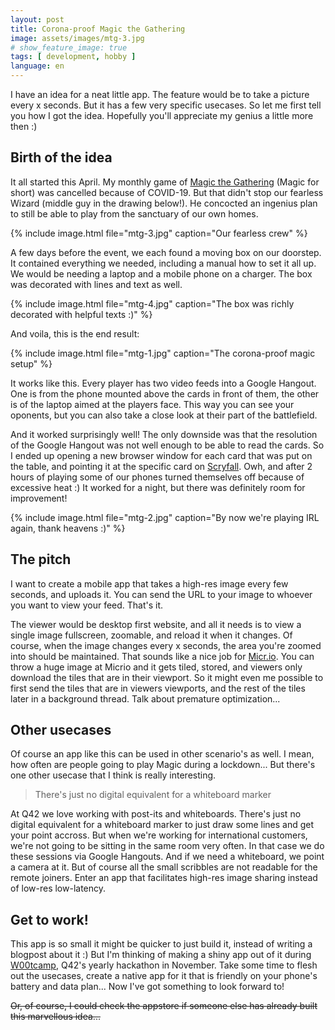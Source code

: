 ```yaml
---
layout: post
title: Corona-proof Magic the Gathering
image: assets/images/mtg-3.jpg
# show_feature_image: true
tags: [ development, hobby ]
language: en
---
```


I have an idea for a neat little app. The feature would be to take a picture every x seconds. But it has a few very specific usecases. So let me first tell you how I got the idea. Hopefully you'll appreciate my genius a little more then :)

## Birth of the idea
It all started this April. My monthly game of [Magic the Gathering](https://en.wikipedia.org/wiki/Magic:_The_Gathering) (Magic for short) was cancelled because of COVID-19. But that didn't stop our fearless Wizard (middle guy in the drawing below!). He concocted an ingenius plan to still be able to play from the sanctuary of our own homes.

{% include image.html file="mtg-3.jpg" caption="Our fearless crew" %}

A few days before the event, we each found a moving box on our doorstep. It contained everything we needed, including a manual how to set it all up. We would be needing a laptop and a mobile phone on a charger. The box was decorated with lines and text as well. 

{% include image.html file="mtg-4.jpg" caption="The box was richly decorated with helpful texts :)" %}

And voila, this is the end result:

{% include image.html file="mtg-1.jpg" caption="The corona-proof magic setup" %}

It works like this. Every player has two video feeds into a Google Hangout. One is from the phone mounted above the cards in front of them, the other is of the laptop aimed at the players face. This way you can see your oponents, but you can also take a close look at their part of the battlefield.

And it worked surprisingly well! The only downside was that the resolution of the Google Hangout was not well enough to be able to read the cards. So I ended up opening a new browser window for each card that was put on the table, and pointing it at the specific card on [Scryfall](https://scryfall.com/). Owh, and after 2 hours of playing some of our phones turned themselves off because of excessive heat :) It worked for a night, but there was definitely room for improvement!

{% include image.html file="mtg-2.jpg" caption="By now we're playing IRL again, thank heavens :)" %}

## The pitch

I want to create a mobile app that takes a high-res image every few seconds, and uploads it. You can send the URL to your image to whoever you want to view your feed. That's it.

The viewer would be desktop first website, and all it needs is to view a single image fullscreen, zoomable, and reload it when it changes. Of course, when the image changes every x seconds, the area you're zoomed into should be maintained. That sounds like a nice job for [Micr.io](https://micr.io). You can throw a huge image at Micrio and it gets tiled, stored, and viewers only download the tiles that are in their viewport. So it might even me possible to first send the tiles that are in viewers viewports, and the rest of the tiles later in a background thread. Talk about premature optimization...

## Other usecases

Of course an app like this can be used in other scenario's as well. I mean, how often are people going to play Magic during a lockdown... But there's one other usecase that I think is really interesting.

> There's just no digital equivalent for a whiteboard marker

At Q42 we love working with post-its and whiteboards. There's just no digital equivalent for a whiteboard marker to just draw some lines and get your point accross. But when we're working for international customers, we're not going to be sitting in the same room very often. In that case we do these sessions via Google Hangouts. And if we need a whiteboard, we point a camera at it. But of course all the small scribbles are not readable for the remote joiners. Enter an app that facilitates high-res image sharing instead of low-res low-latency.

## Get to work!

This app is so small it might be quicker to just build it, instead of writing a blogpost about it :) But I'm thinking of making a shiny app out of it during [W00tcamp](https://w00t.camp), Q42's yearly hackathon in November. Take some time to flesh out the usecases, create a native app for it that is friendly on your phone's battery and data plan... Now I've got something to look forward to!

~~Or, of course, I could check the appstore if someone else has already built this marvellous idea...~~
